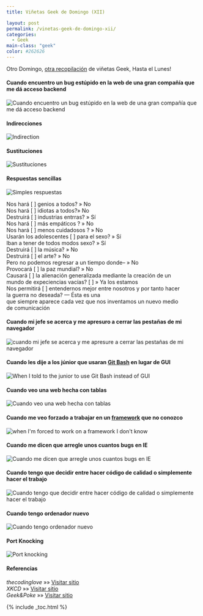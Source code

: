 ```yaml
---
title: Viñetas Geek de Domingo (XII)

layout: post
permalink: /vinetas-geek-de-domingo-xii/
categories:
  - Geek
main-class: "geek"
color: #262626
---
```

Otro Domingo, [otra recopilación][1] de viñetas Geek, Hasta el Lunes!

#### Cuando encuentro un bug estúpido en la web de una gran compañía que me dá acceso backend

<img src="/assets/img/2013/11/when-I-find-a-stupid-bug-on-a-big-company’s-website-that-gives-me-backend-access.gif" alt="Cuando encuentro un bug estúpido en la web de una gran compañía que me dá acceso backend"   />

<!--ad-->

#### Indirecciones

<img src="/assets/img/2013/11/Indirection.png" alt="Indirection"   />

#### Sustituciones

<img src="/assets/img/2013/11/Sustituciones.png" alt="Sustituciones"   />

#### Respuestas sencillas

<div id="attachment_1998" style="width: 466px" class="wp-caption aligncenter">
  <img src="/assets/img/2013/11/simple_answers-Will-allow-us-to-better-understand-each-other-and-thus-make-war-undesirable-is-one-that-pops-up-whenever-we-invent-a-new-communication-medium.png" alt="Simples respuestas"   />

  <p class="wp-caption-text">
    Nos hará [ ] genios a todos? » No<br />Nos hará [ ] idiotas a todos?» No<br />Destruirá [ ] industrias entrras? » Sí<br />Nos hará [ ] más empáticos ? » No<br />Nos hará [ ] menos cuidadosos ? » No<br />Usarán los adolescentes [ ] para el sexo? » Sí<br />Iban a tener de todos modos sexo? » Sí<br />Destruirá [ ] la música? » No<br />Destruirá [ ] el arte? » No<br />Pero no podemos regresar a un tiempo donde&#8211; » No<br />Provocará [ ] la paz mundial? » No<br />Causará [ ] la alienación generalizada mediante la creación de un mundo de expeciencias vacías? [ ] » Ya los estamos<br />Nos permitirá [ ] entendernos mejor entre nosotros y por tanto hacer la guerra no deseada? &#8212; Ésta es una<br />que siempre aparece cada vez que nos inventamos un nuevo medio de comunicación
  </p>
</div>

#### Cuando mi jefe se acerca y me apresuro a cerrar las pestañas de mi navegador

<img src="/assets/img/2013/11/when-my-boss-is-coming-and-I-rush-to-close-my-browsers-tabs.gif" alt="cuando mi jefe se acerca y me apresure a cerrar las pestañas de mi navegador"   />

#### Cuando les dije a los júnior que usaran [Git Bash][2] en lugar de GUI

<img src="/assets/img/2013/11/when-I-told-to-the-junior-to-use-Git-Bash-instead-of-GUI.gif" alt="When I told to the junior to use Git Bash instead of GUI"   />

#### Cuando veo una web hecha con tablas

<img src="/assets/img/2013/11/when-I-see-a-page-built-with-tables.gif" alt="Cuando veo una web hecha con tablas"   />

#### Cuando me veo forzado a trabajar en un [framework][3] que no conozco

<img src="/assets/img/2013/11/when-Im-forced-to-work-on-a-framework-I-dont-know.gif" alt="when I&#039;m forced to work on a framework I don&#039;t know"   />

#### Cuando me dicen que arregle unos cuantos bugs en IE

<img src="/assets/img/2013/11/Cuando-me-dicen-que-arregle-unos-cuantos-bugs-en-IE.gif" alt="Cuando me dicen que arregle unos cuantos bugs en IE"   />

#### Cuando tengo que decidir entre hacer código de calidad o simplemente hacer el trabajo

<img src="/assets/img/2013/11/Cuando-tengo-que-decidir-entre-hacer-código-de-calidad-o-simplemente-hacer-el-trabajo.gif" alt="Cuando tengo que decidir entre hacer código de calidad o simplemente hacer el trabajo"   />

#### Cuando tengo ordenador nuevo

<img src="/assets/img/2013/11/when-I-get-a-new-computer.gif" alt="Cuando tengo ordenador nuevo"   />

#### Port Knocking

<img src="/assets/img/2013/11/Port-knocking.gif" alt="Port knocking"   />

#### Referencias

*thecodinglove* »» <a href="http://thecodinglove.com" target="_blank">Visitar sitio</a>  
*XKCD* »» <a href="http://xkcd.com/" target="_blank">Visitar sitio</a>  
*Geek&Poke* »» <a href="http://geek-and-poke.com" target="_blank">Visitar sitio</a>



 [1]: https://elbauldelprogramador.com/ "Viñetas Geek de Domingo"
 [2]: https://elbauldelprogramador.com/mini-tutorial-y-chuleta-de-comandos-git/ "Git: Mini Tutorial y chuleta de comandos"
 [3]: https://elbauldelprogramador.com/los-10-mejores-frameworks-gratis-de-aplicaciones-web/ "Los 10 Mejores Frameworks gratuitos para Aplicaciones Web"

{% include _toc.html %}

